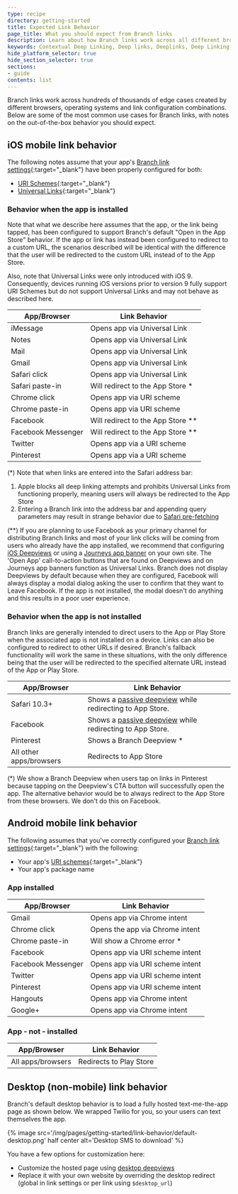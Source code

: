 ```yaml
---
type: recipe
directory: getting-started
title: Expected Link Behavior
page_title: What you should expect from Branch links
description: Learn about how Branch links work across all different browsers and platforms.
keywords: Contextual Deep Linking, Deep links, Deeplinks, Deep Linking, Deeplinking, Deferred Deep Linking, Deferred Deeplinking, Google App Indexing, Google App Invites, Apple Universal Links, Apple Spotlight Search, Facebook App Links, AppLinks, Deepviews, Deep views, Documentation, Docs, How to
hide_platform_selector: true
hide_section_selector: true
sections:
- guide
contents: list
---
```


Branch links work across hundreds of thousands of edge cases created by different browsers, operating systems and link configuration combinations. Below are some of the most common use cases for Branch links, with notes on the out-of-the-box behavior you should expect.

## iOS mobile link behavior

The following notes assume that your app's [Branch link settings](https://dashboard.branch.io/settings/link){:target="_blank"} have been properly configured for both:

- [URI Schemes]({{base.url}}/getting-started/sdk-integration-guide/advanced/ios#register-a-uri-scheme){:target="_blank"}
- [Universal Links]({{base.url}}/getting-started/universal-app-links/guide/ios/){:target="_blank"}

### Behavior when the app is installed

Note that what we describe here assumes that the app, or the link being tapped, has been configured to support Branch's default "Open in the App Store" behavior. If the app or link has instead been configured to redirect to a custom URL, the scenarios described will be identical with the difference that the user will be redirected to the custom URL instead of to the App Store.

Also, note that Universal Links were only introduced with iOS 9. Consequently, devices running iOS versions prior to version 9 fully support URI Schemes but do not support Universal Links and may not behave as described here.

| App/Browser | Link Behavior
| --- | ---
| iMessage | Opens app via Universal Link
| Notes | Opens app via Universal Link
| Mail | Opens app via Universal Link
| Gmail | Opens app via Universal Link
| Safari click | Opens app via Universal Link
| Safari paste-in | Will redirect to the App Store *
| Chrome click | Opens app via URI scheme
| Chrome paste-in | Opens app via URI scheme
| Facebook | Will redirect to the App Store ** 
| Facebook Messenger | Will redirect to the App Store **
| Twitter | Opens app via a URI scheme
| Pinterest | Opens app via a URI scheme

(*) Note that when links are entered into the Safari address bar: 

1. Apple blocks all deep linking attempts and prohibits Universal Links from functioning properly, meaning users will always be redirected to the App Store
2. Entering a Branch link into the address bar and appending query parameters may result in strange behavior due to [Safari pre-fetching](http://stackoverflow.com/a/37358674/5394680)

(**) If you are planning to use Facebook as your primary channel for distributing Branch links and most of your link clicks will be coming from users who already have the app installed, we recommend that configuring [iOS Deepviews]({{base.url}}/features/deepviews/guide/ios/) or using a [Journeys app banner]({{base.url}}/features/journeys/overview/) on your own site. The 'Open App' call-to-action buttons that are found on Deepviews and on Journeys app banners function as Universal Links. Branch does not display Deepviews by default because when they are configured, Facebook will always display a modal dialog asking the user to confirm that they want to Leave Facebook. If the app is not installed, the modal doesn't do anything and this results in a poor user experience.

### Behavior when the app is not installed

Branch links are generally intended to direct users to the App or Play Store when the associated app is not installed on a device. Links can also be configured to redirect to other URLs if desired. Branch's fallback functionality will work the same in these situations, with the only difference being that the user will be redirected to the specified alternate URL instead of the App or Play Store.

| App/Browser | Link Behavior
| --- | ---
| Safari 10.3+ | Shows a [passive deepview]({{base.url}}/features/deepviews/advanced/ios/#enabling-deepviews-for-one-link) while redirecting to App Store.
| Facebook | Shows a [passive deepview]({{base.url}}/features/deepviews/advanced/ios/#enabling-deepviews-for-one-link) while redirecting to App Store.
| Pinterest | Shows a Branch Deepview *
| All other apps/browsers | Redirects to App Store

(*) We show a Branch Deepview when users tap on links in Pinterest because tapping on the Deepview's CTA button will successfully open the app. The alternative behavior would be to always redirect to the App Store from these browsers. We don't do this on Facebook.

## Android mobile link behavior

The following assumes that you've correctly configured your [Branch link settings](https://dashboard.branch.io/settings/link){:target="_blank"} with the following:

- Your app's [URI schemes]({{base.url}}/getting-started/sdk-integration-guide/advanced/android#register-a-uri-scheme){:target="_blank"}
- Your app's package name

### App installed

| App/Browser | Link Behavior
| --- | ---
| Gmail | Opens app via Chrome intent
| Chrome click | Opens the app via Chrome intent
| Chrome paste-in | Will show a Chrome error *
| Facebook | Opens app via URI scheme intent
| Facebook Messenger | Opens app via URI scheme intent
| Twitter | Opens app via URI scheme intent
| Pinterest | Opens app via URI scheme intent
| Hangouts | Opens app via Chrome intent
| Google+ | Opens app via Chrome intent

### App - not - installed

| App/Browser | Link Behavior
| --- | ---
| All apps/browsers | Redirects to Play Store

## Desktop (non-mobile) link behavior

Branch's default desktop behavior is to load a fully hosted text-me-the-app page as shown below. We wrapped Twilio for you, so your users can text themselves the app.

{% image src='/img/pages/getting-started/link-behavior/default-desktop.png' half center alt='Desktop SMS to download' %}

You have a few options for customization here:

- Customize the hosted page using [desktop deepviews]({{base.url}}/features/deepviews/guide/)
- Replace it with your own website by overriding the desktop redirect (global in link settings or per link using `$desktop_url`)

